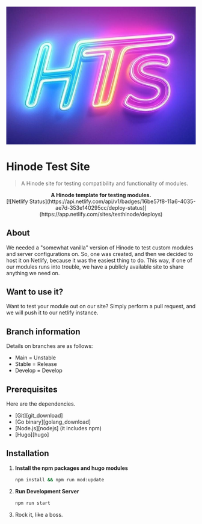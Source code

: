 ![Hinode Test Site Logo](static/logo.jpg)

# Hinode Test Site

>A Hinode site for testing compatibility and functionality of modules.

<!-- Tagline -->
<p align="center">
<b>A Hinode template for testing modules.</b>
<br />
[![Netlify Status](https://api.netlify.com/api/v1/badges/16be57f8-11a6-4035-ae7d-353e140295cc/deploy-status)](https://app.netlify.com/sites/testhinode/deploys)
<br />
</p>

## About

We needed a "somewhat vanilla" version of Hinode to test custom modules and server configurations on. So, one was
created, and then we decided to host it on Netlify, because it was the easiest thing to do. This way, if one of our
modules runs into trouble, we have a publicly available site to share anything we need on.

## Want to use it?

Want to test your module out on our site? Simply perform a pull request, and we will push it to our netlify instance.

## Branch information

Details on branches are as follows:

- Main = Unstable
- Stable = Release
- Develop = Develop

## Prerequisites

Here are the dependencies.

- [Git][git_download]
- [Go binary][golang_download]
- [Node.js][nodejs] (it includes npm)
- [Hugo][hugo]

## Installation

1. **Install the npm packages and hugo modules**

    ```bash
    npm install && npm run mod:update
    ```

2. **Run Development Server**

    ```bash
    npm run start
    ```

3. Rock it, like a boss.
